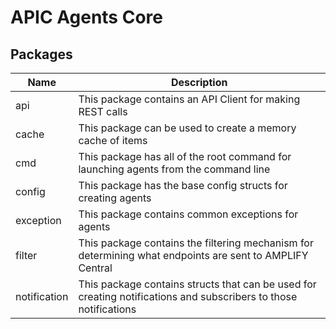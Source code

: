 # APIC Agents Core

## Packages

| Name         | Description                                                                                                      |
| ------------ | ---------------------------------------------------------------------------------------------------------------- |
| api          | This package contains an API Client for making REST calls                                                        |
| cache        | This package can be used to create a memory cache of items                                                       |
| cmd          | This package has all of the root command for launching agents from the command line                              |
| config       | This package has the base config structs for creating agents                                                     |
| exception    | This package contains common exceptions for agents                                                               |
| filter       | This package contains the filtering mechanism for determining what endpoints are sent to AMPLIFY Central         |
| notification | This package contains structs that can be used for creating notifications and subscribers to those notifications |
